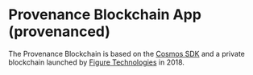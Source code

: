 # Provenance Blockchain App (provenanced)
The Provenance Blockchain is based on the [Cosmos SDK](https://github.com/cosmos/cosmos-sdk) and a private blockchain
launched by [Figure Technologies](https://figure.com) in 2018.